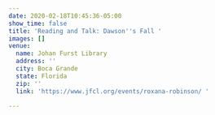 ```yaml
---
date: 2020-02-18T10:45:36-05:00
show_time: false
title: 'Reading and Talk: Dawson''s Fall '
images: []
venue:
  name: Johan Furst Library
  address: ''
  city: Boca Grande
  state: Florida
  zip: ''
  link: 'https://www.jfcl.org/events/roxana-robinson/ '

---
```

